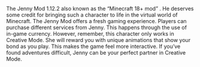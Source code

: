The Jenny Mod 1.12.2 also known as the “Minecraft 18+ mod” . He deserves some credit for bringing such a character to life in the virtual world of Minecraft. The Jenny Mod offers a fresh gaming experience. Players can purchase different services from Jenny. This happens through the use of in-game currency. However, remember, this character only works in Creative Mode. She will reward you with unique animations that show your bond as you play. This makes the game feel more interactive. If you’ve found adventures difficult, Jenny can be your perfect partner in Creative Mode.
